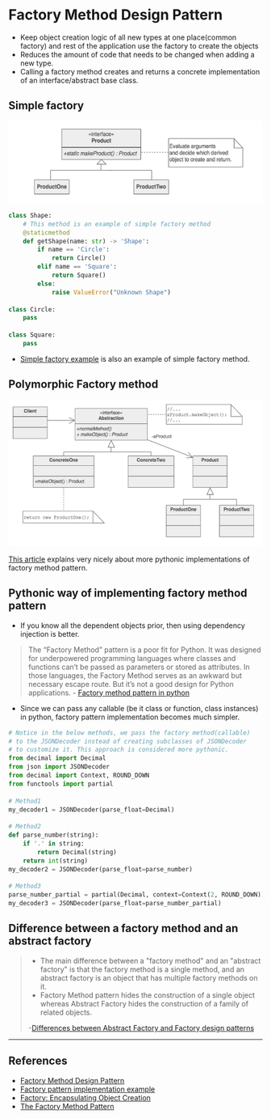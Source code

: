 # Factory Method Design Pattern

- Keep object creation logic of all new types at one place(common factory) and rest of the application use the factory to create the objects
- Reduces the amount of code that needs to be changed when adding a new type.
- Calling a factory method creates and returns a concrete implementation of an interface/abstract base class.

## Simple factory

![Simple factory method example](./simple_factory.png)

```Python
class Shape:
    # This method is an example of simple factory method
    @staticmethod
    def getShape(name: str) -> 'Shape':
        if name == 'Circle':
            return Circle()
        elif name == 'Square':
            return Square()
        else:
            raise ValueError("Unknown Shape")

class Circle:
    pass

class Square:
    pass
```

- [Simple factory example](https://github.com/faif/python-patterns/blob/master/patterns/creational/factory.py) is also an example of simple factory method.

## Polymorphic Factory method

![Polymorphic factory method example](./polymorphic_factory.png)

[This article](https://python-patterns.guide/gang-of-four/factory-method/#the-factory-method-pattern) explains very nicely about more pythonic implementations of factory method pattern.

## Pythonic way of implementing factory method pattern

- If you know all the dependent objects prior, then using dependency injection is better.

> The “Factory Method” pattern is a poor fit for Python. It was designed for underpowered programming languages where classes and functions can’t be passed as parameters or stored as attributes. In those languages, the Factory Method serves as an awkward but necessary escape route. But it’s not a good design for Python applications. - [Factory method pattern in python](https://python-patterns.guide/gang-of-four/factory-method/#the-factory-method-pattern)

- Since we can pass any callable (be it class or function, class instances) in python, factory pattern implementation becomes much simpler.

```Python
# Notice in the below methods, we pass the factory method(callable)
# to the JSONDecoder instead of creating subclasses of JSONDecoder
# to customize it. This approach is considered more pythonic.
from decimal import Decimal
from json import JSONDecoder
from decimal import Context, ROUND_DOWN
from functools import partial

# Method1
my_decoder1 = JSONDecoder(parse_float=Decimal)

# Method2
def parse_number(string):
    if '.' in string:
        return Decimal(string)
    return int(string)
my_decoder2 = JSONDecoder(parse_float=parse_number)

# Method3
parse_number_partial = partial(Decimal, context=Context(2, ROUND_DOWN))
my_decoder3 = JSONDecoder(parse_float=parse_number_partial)
```

## Difference between a factory method and an abstract factory

> - The main difference between a "factory method" and an "abstract factory" is that the factory method is a single method, and an abstract factory is an object that has multiple factory methods on it.
> - Factory Method pattern hides the construction of a single object whereas Abstract Factory hides the construction of a family of related objects.
>
> -[Differences between Abstract Factory and Factory design patterns](https://stackoverflow.com/questions/5739611/what-are-the-differences-between-abstract-factory-and-factory-design-patterns?rq=1)

---

## References

- [Factory Method Design Pattern](https://sourcemaking.com/design_patterns/factory_method)
- [Factory pattern implementation example](https://github.com/faif/python-patterns/blob/master/patterns/creational/factory.py)
- [Factory: Encapsulating Object Creation](https://python-3-patterns-idioms-test.readthedocs.io/en/latest/Factory.html)
- [The Factory Method Pattern](https://python-patterns.guide/gang-of-four/factory-method/)
